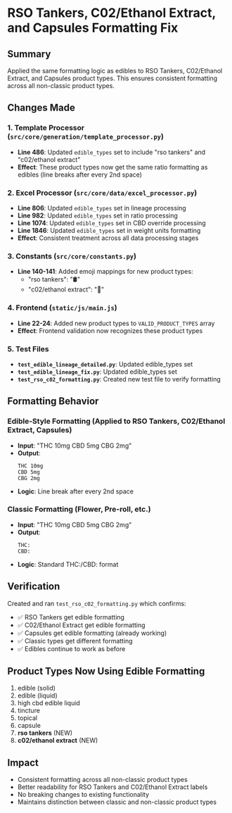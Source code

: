# RSO Tankers, C02/Ethanol Extract, and Capsules Formatting Fix

## Summary
Applied the same formatting logic as edibles to RSO Tankers, C02/Ethanol Extract, and Capsules product types. This ensures consistent formatting across all non-classic product types.

## Changes Made

### 1. Template Processor (`src/core/generation/template_processor.py`)
- **Line 486**: Updated `edible_types` set to include "rso tankers" and "c02/ethanol extract"
- **Effect**: These product types now get the same ratio formatting as edibles (line breaks after every 2nd space)

### 2. Excel Processor (`src/core/data/excel_processor.py`)
- **Line 806**: Updated `edible_types` set in lineage processing
- **Line 982**: Updated `edible_types` set in ratio processing  
- **Line 1074**: Updated `edible_types` set in CBD override processing
- **Line 1846**: Updated `edible_types` set in weight units formatting
- **Effect**: Consistent treatment across all data processing stages

### 3. Constants (`src/core/constants.py`)
- **Line 140-141**: Added emoji mappings for new product types:
  - "rso tankers": "🛢️"
  - "c02/ethanol extract": "🧪"

### 4. Frontend (`static/js/main.js`)
- **Line 22-24**: Added new product types to `VALID_PRODUCT_TYPES` array
- **Effect**: Frontend validation now recognizes these product types

### 5. Test Files
- **`test_edible_lineage_detailed.py`**: Updated edible_types set
- **`test_edible_lineage_fix.py`**: Updated edible_types set
- **`test_rso_c02_formatting.py`**: Created new test file to verify formatting

## Formatting Behavior

### Edible-Style Formatting (Applied to RSO Tankers, C02/Ethanol Extract, Capsules)
- **Input**: "THC 10mg CBD 5mg CBG 2mg"
- **Output**: 
  ```
  THC 10mg
  CBD 5mg
  CBG 2mg
  ```
- **Logic**: Line break after every 2nd space

### Classic Formatting (Flower, Pre-roll, etc.)
- **Input**: "THC 10mg CBD 5mg CBG 2mg"
- **Output**: 
  ```
  THC:
  CBD:
  ```
- **Logic**: Standard THC:/CBD: format

## Verification
Created and ran `test_rso_c02_formatting.py` which confirms:
- ✅ RSO Tankers get edible formatting
- ✅ C02/Ethanol Extract get edible formatting  
- ✅ Capsules get edible formatting (already working)
- ✅ Classic types get different formatting
- ✅ Edibles continue to work as before

## Product Types Now Using Edible Formatting
1. edible (solid)
2. edible (liquid) 
3. high cbd edible liquid
4. tincture
5. topical
6. capsule
7. **rso tankers** (NEW)
8. **c02/ethanol extract** (NEW)

## Impact
- Consistent formatting across all non-classic product types
- Better readability for RSO Tankers and C02/Ethanol Extract labels
- No breaking changes to existing functionality
- Maintains distinction between classic and non-classic product types 